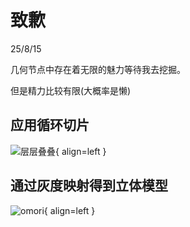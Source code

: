 # 致歉 

25/8/15

几何节点中存在着无限的魅力等待我去挖掘。

但是精力比较有限(大概率是懒)

## 应用循环切片

![层层叠叠](i/Image0499.png){ align=left }

## 通过灰度映射得到立体模型

![omori](<i/omori 透明.png>){ align=left }